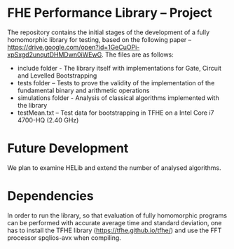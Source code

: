 # FHE Performance Library – Project
The repository contains the initial stages of the development of a fully homomorphic library for testing, based on the following paper – https://drive.google.com/open?id=1GeCuOPi-xpSxgd2unqutDHMDwn0iWEwG.
The files are as follows:
- include folder - The library itself with implementations for Gate, Circuit and Levelled Bootstrapping
- tests folder – Tests to prove the validity of the implementation of the fundamental binary and arithmetic operations
- simulations folder - Analysis of classical algorithms implemented with the library
- testMean.txt – Test data for bootstrapping in TFHE on a Intel Core i7 4700-HQ (2.40 GHz)
# Future Development
We plan to examine HELib and extend the number of analysed algorithms.
# Dependencies
In order to run the library, so that evaluation of fully homomorphic programs can be performed with accurate average time and standard deviation, one has to install the TFHE library (https://tfhe.github.io/tfhe/) and use the FFT processor spqlios-avx when compiling.
